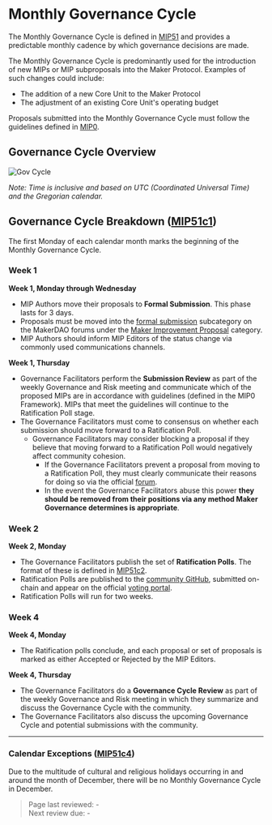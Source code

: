 # Monthly Governance Cycle

The Monthly Governance Cycle is defined in [MIP51](https://mips.makerdao.com/mips/details/MIP51) and provides a predictable monthly cadence by which governance decisions are made.

The Monthly Governance Cycle is predominantly used for the introduction of new MIPs or MIP subproposals into the Maker Protocol. Examples of such changes could include:
* The addition of a new Core Unit to the Maker Protocol
* The adjustment of an existing Core Unit's operating budget

Proposals submitted into the Monthly Governance Cycle must follow the guidelines defined in [MIP0](https://mips.makerdao.com/mips/details/MIP0).

## Governance Cycle Overview
![Gov Cycle](https://user-images.githubusercontent.com/53664591/114054203-8c7de580-9887-11eb-90da-0431b051fff3.png)

*Note: Time is inclusive and based on UTC (Coordinated Universal Time) and the Gregorian calendar.*

## Governance Cycle Breakdown ([MIP51c1](https://mips.makerdao.com/mips/details/MIP51#MIP51c1))

The first Monday of each calendar month marks the beginning of the Monthly Governance Cycle.

### Week 1

**Week 1, Monday through Wednesday**
-   MIP Authors move their proposals to **Formal Submission**. This phase lasts for 3 days.
-   Proposals must be moved into the [formal submission](https://forum.makerdao.com/c/mips/fs/16) subcategory on the MakerDAO forums under the [Maker Improvement Proposal](https://forum.makerdao.com/c/mips/14) category.
-   MIP Authors should inform MIP Editors of the status change via commonly used communications channels.

**Week 1, Thursday**
-  Governance Facilitators perform the **Submission Review** as part of the weekly Governance and Risk meeting and communicate which of the proposed MIPs are in accordance with guidelines (defined in the MIP0 Framework). MIPs that meet the guidelines will continue to the Ratification Poll stage.
- The Governance Facilitators must come to consensus on whether each submission should move forward to a Ratification Poll.
    - Governance Facilitators may consider blocking a proposal if they believe that moving forward to a Ratification Poll would negatively affect community cohesion.
        - If the Governance Facilitators prevent a proposal from moving to a Ratification Poll, they must clearly communicate their reasons for doing so via the official [forum](https://forum.makerdao.com).
        - In the event the Governance Facilitators abuse this power **they should be removed from their positions via any method Maker Governance determines is appropriate**.

### Week 2

**Week 2, Monday**
-   The Governance Facilitators publish the set of **Ratification Polls**. The format of these is defined in [MIP51c2](https://mips.makerdao.com/mips/details/MIP51#MIP51c2).
-   Ratification Polls are published to the [community GitHub](https://github.com/makerdao/community/tree/master/governance/polls), submitted on-chain and appear on the official [voting portal](https://vote.makerdao.com/).
-   Ratification Polls will run for two weeks.

### Week 4

**Week 4, Monday**
-   The Ratification polls conclude, and each proposal or set of proposals is marked as either Accepted or Rejected by the MIP Editors.

**Week 4, Thursday**
- The Governance Facilitators do a **Governance Cycle Review** as part of the weekly Governance and Risk meeting in which they summarize and discuss the Governance Cycle with the community.
- The Governance Facilitators also discuss the upcoming Governance Cycle and potential submissions with the community.

---

### Calendar Exceptions ([MIP51c4](https://mips.makerdao.com/mips/details/MIP51#MIP51c4))

Due to the multitude of cultural and religious holidays occurring in and around the month of December, there will be no Monthly Governance Cycle in December.

>Page last reviewed: -  
>Next review due: -  

